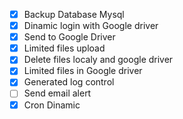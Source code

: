 - [x] Backup Database Mysql 
- [x] Dinamic login with Google driver
- [x] Send to Google Driver
- [x] Limited files upload
- [x] Delete files localy and google driver
- [x] Limited files in Google driver 
- [x] Generated log control
- [ ] Send email alert
- [x] Cron Dinamic